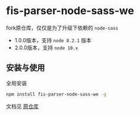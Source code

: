fis-parser-node-sass-we
=======================

fork原仓库，仅仅是为了升级下依赖的 `node-sass`

* 1.0.0版本，支持 `node 8.2.1` 版本
* 2.0.0版本，支持 `node 10.x`


## 安装与使用 

全局安装

```bash
npm install fis-parser-node-sass-we -g
```


文档见 [原仓库](https://github.com/fex-team/fis-parser-node-sass)

